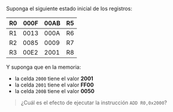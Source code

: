 Suponga el siguiente estado inicial de los registros:

| R0 | 000F | 00AB | R5 |
|----|------|------|----|
| R1 | 0013 | 000A | R6 | 
| R2 | 0085 | 0009 | R7 |
| R3 | 00E2 | 2001 | R8 |

Y suponga que en la memoria:

* la celda ```2000``` tiene el valor **2001**
* la celda ```2001``` tiene el valor **FF00**
* la celda ```200B``` tiene el valor **0050**
 
> ¿Cuál es el efecto de ejecutar la instrucción ```ADD R0,0x2000```?